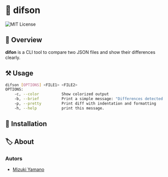 # :bookmark: difson

![MIT License](https://img.shields.io/badge/license-MIT-blue "MIT License")

## :pushpin: Overview
**difon** is a CLI tool to compare two JSON files and show their differences clearly.

## :hammer_and_pick: Usage

```sh
difson [OPTIONS] <FILE1> <FILE2>
OPTIONS:
    -c, --color          Show colorized output
    -b, --brief          Print a simple message: "Differences detected." or "No differences found."
    -p, --pretty         Print diff with indentation and formatting
    -h, --help           print this message.
```

## :file_folder: Installation

## :label: About
### Autors
- [Mizuki Yamano](https://github.com/sorahashiroi)